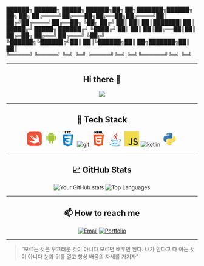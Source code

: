 
<!--
**cracker-y/cracker-y** is a ✨ _special_ ✨ repository because its `README.md` (this file) appears on your GitHub profile.

Here are some ideas to get you started:

- 🔭 I’m currently working on ...
- 🌱 I’m currently learning ...
- 👯 I’m looking to collaborate on ...
- 🤔 I’m looking for help with ...
- 💬 Ask me about ...
- 📫 How to reach me: ...
- 😄 Pronouns: ...
- ⚡ Fun fact: ...
-->

  ██████╗ ██████╗  █████╗  ██████╗██╗  ██╗███████╗██████╗     ██╗   ██╗
 ██╔════╝██╔═══██╗██╔══██╗██╔════╝██║ ██╔╝██╔════╝██╔══██╗    ╚██╗ ██╔╝
 ██║     ██║   ██║███████║██║     █████╔╝ █████╗  ██████╔╝     ╚████╔╝ 
 ██║     ██║   ██║██╔══██║██║     ██╔═██╗ ██╔══╝  ██╔═══╝       ╚██╔╝  
 ╚██████╗╚██████╔╝██║  ██║╚██████╗██║  ██╗███████╗██║            ██║   
  ╚═════╝ ╚═════╝ ╚═╝  ╚═╝ ╚═════╝╚═╝  ╚═╝╚══════╝╚═╝            ╚═╝   


<div align= "center">
   
---

## Hi there 👋

   <img src="https://capsule-render.vercel.app/api?type=transparent&color=gradient&height=120&text=cracker-y%20Code%20Farm&animation=fadeIn&fontColor=9edb1a&fontSize=60" />


---

## 🚀 Tech Stack
<p>
   <img src="https://raw.githubusercontent.com/devicons/devicon/master/icons/swift/swift-original.svg" alt="swift" width="40" height="40"/>
   <img src="https://raw.githubusercontent.com/devicons/devicon/master/icons/android/android-original-wordmark.svg" alt="android" width="40" height="40"/>
   <img src="https://raw.githubusercontent.com/devicons/devicon/master/icons/css3/css3-original-wordmark.svg" alt="css3" width="40" height="40"/>
   <img src="https://www.vectorlogo.zone/logos/git-scm/git-scm-icon.svg" alt="git" width="40" height="40"/>
   <img src="https://raw.githubusercontent.com/devicons/devicon/master/icons/html5/html5-original-wordmark.svg" alt="html5" width="40" height="40"/>
   <img src="https://raw.githubusercontent.com/devicons/devicon/master/icons/java/java-original.svg" alt="java" width="40" height="40"/>
   <img src="https://raw.githubusercontent.com/devicons/devicon/master/icons/javascript/javascript-original.svg" alt="javascript" width="40" height="40"/>
   <img src="https://www.vectorlogo.zone/logos/kotlinlang/kotlinlang-icon.svg" alt="kotlin" width="40" height="40"/>
   <img src="https://raw.githubusercontent.com/devicons/devicon/master/icons/python/python-original.svg" alt="python" width="40" height="40"/>
</p>

---

## 📈 GitHub Stats
![Your GitHub stats](https://github-readme-stats.vercel.app/api?username=cracker-y&show_icons=true&theme=radical)
![Top Languages](https://github-readme-stats.vercel.app/api/top-langs/?username=cracker-y&layout=compact&theme=radical)

<!--
---

## 🌟 Featured Projects
- **[Project Name](#)**: Short description about the project.  
- **[Another Project](#)**: Brief description and a link.
-->

---

## 📫 How to reach me
[![Email](https://img.shields.io/badge/email-D14836?style=for-the-badge&logo=gmail&logoColor=white)](mailto:cracker0dl@gmail.com)
[![Portfolio](https://img.shields.io/badge/portfolio-%2312100E.svg?style=for-the-badge&logo=github&logoColor=white)](https://github.com/cracker-y)

</div>

---

> “모르는 것은 부끄러운 것이 아니다 모르면 배우면 된다. 내가 안다고 다 아는 것이 아니다 눈과 귀를 열고 항상 배움의 자세를 가지자”

